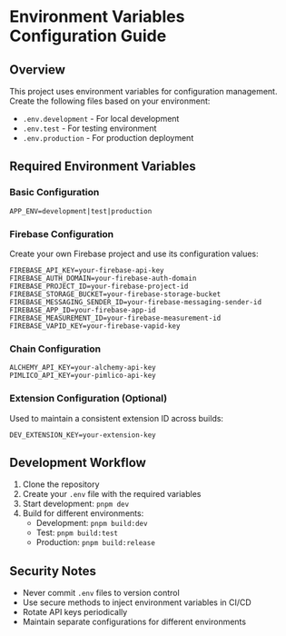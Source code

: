 # Environment Variables Configuration Guide

## Overview

This project uses environment variables for configuration management. Create the following files based on your environment:

- `.env.development` - For local development
- `.env.test` - For testing environment
- `.env.production` - For production deployment

## Required Environment Variables

### Basic Configuration

```
APP_ENV=development|test|production
```

### Firebase Configuration

Create your own Firebase project and use its configuration values:

```
FIREBASE_API_KEY=your-firebase-api-key
FIREBASE_AUTH_DOMAIN=your-firebase-auth-domain
FIREBASE_PROJECT_ID=your-firebase-project-id
FIREBASE_STORAGE_BUCKET=your-firebase-storage-bucket
FIREBASE_MESSAGING_SENDER_ID=your-firebase-messaging-sender-id
FIREBASE_APP_ID=your-firebase-app-id
FIREBASE_MEASUREMENT_ID=your-firebase-measurement-id
FIREBASE_VAPID_KEY=your-firebase-vapid-key
```

### Chain Configuration

```
ALCHEMY_API_KEY=your-alchemy-api-key
PIMLICO_API_KEY=your-pimlico-api-key
```

### Extension Configuration (Optional)

Used to maintain a consistent extension ID across builds:

```
DEV_EXTENSION_KEY=your-extension-key
```

## Development Workflow

1. Clone the repository
2. Create your `.env` file with the required variables
3. Start development: `pnpm dev`
4. Build for different environments:
   - Development: `pnpm build:dev`
   - Test: `pnpm build:test`
   - Production: `pnpm build:release`

## Security Notes

- Never commit `.env` files to version control
- Use secure methods to inject environment variables in CI/CD
- Rotate API keys periodically
- Maintain separate configurations for different environments
